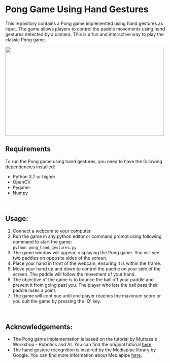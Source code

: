 # Pong Game Using Hand Gestures
This repository contains a Pong game implemented using hand gestures as input. The game allows players to control the paddle movements using hand gestures detected by a camera. This is a fun and interactive way to play the classic Pong game.

<img src="https://github.com/bipulkarna97/Pong-Game-Using-Hand-Gestures/assets/126940912/58f32757-a166-40a2-bbc2-0b404af7eccc" width="500" height="280">

<br>

## Requirements
To run the Pong game using hand gestures, you need to have the following dependencies installed:

- Python 3.7 or higher
- OpenCV
- Pygame
- Numpy

<br>

## Usage:
1. Connect a webcam to your computer.
2. Run the game in any python editor or command prompt using following command to start the game:
<br>``python pong_hand_gestures.py``
3. The game window will appear, displaying the Pong game. You will see two paddles on opposite sides of the screen.
4. Place your hand in front of the webcam, ensuring it is within the frame.
5. Move your hand up and down to control the paddle on your side of the screen. The paddle will follow the movement of your hand.
6. The objective of the game is to bounce the ball off your paddle and prevent it from going past you. The player who lets the ball pass their paddle loses a point.
7. The game will continue until one player reaches the maximum score or you quit the game by pressing the 'Q' key.
<br>

## Acknowledgements:
+ The Pong game implementation is based on the tutorial by Murtaza's Workshop - Robotics and AI. You can find the original tutorial 
<a href="https://www.youtube.com/watch?v=LIDJzJhlyyg" target="_blank">here</a>. <br>
+ The hand gesture recognition is inspired by the Mediapipe library by Google. You can find more information about Mediapipe 
<a href="https://developers.google.com/mediapipe" target="_blank">here</a>. <br>


